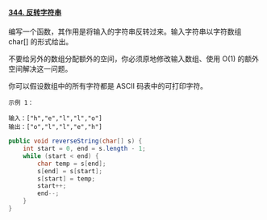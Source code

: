 #### [344. 反转字符串](https://leetcode-cn.com/problems/reverse-string/)

编写一个函数，其作用是将输入的字符串反转过来。输入字符串以字符数组 char[] 的形式给出。

不要给另外的数组分配额外的空间，你必须原地修改输入数组、使用 O(1) 的额外空间解决这一问题。

你可以假设数组中的所有字符都是 ASCII 码表中的可打印字符。

 ```
示例 1：

输入：["h","e","l","l","o"]
输出：["o","l","l","e","h"]
 ```

```java
public void reverseString(char[] s) {
    int start = 0, end = s.length - 1;
    while (start < end) {
        char temp = s[end];
        s[end] = s[start];
        s[start] = temp;
        start++;
        end--;
    }
}
```


